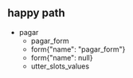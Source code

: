 ## happy path
* pagar
  - pagar_form
  - form{"name": "pagar_form"}
  - form{"name": null}
  - utter_slots_values
